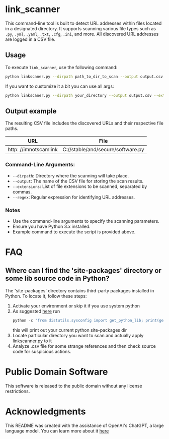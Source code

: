 # link_scanner

This command-line tool is built to detect URL addresses within files located in a designated directory. It supports scanning various file types such as `.py`, `.yml`, `.yaml`, `.txt`, `.cfg`, `.ini`, and more. All discovered URL addresses are logged in a CSV file.

## Usage

To execute `link_scanner`, use the following command:

```bash
python linkscaner.py --dirpath path_to_dir_to_scan --output output.csv
```

If you want to customize it a bit you can use all args:

```bash
python linkscaner.py --dirpath your_directory --output output.csv --extensions .py,.yml,.yaml,.txt,.cfg,.ini --regex https?://\S+
```

## Output example

The resulting CSV file includes the discovered URLs and their respective file paths.

| URL                   | File                              | 
|-----------------------|-----------------------------------|
| http: //imnotscamlink | C://stable/and/secure/software.py |


### Command-Line Arguments:

- `--dirpath`: Directory where the scanning will take place.
- `--output`: The name of the CSV file for storing the scan results.
- `--extensions`: List of file extensions to be scanned, separated by commas.
- `--regex`: Regular expression for identifying URL addresses.

### Notes

- Use the command-line arguments to specify the scanning parameters.
- Ensure you have Python 3.x installed.
- Example command to execute the script is provided above.

# FAQ
## Where can I find the 'site-packages' directory or some lib source code in Python?

The 'site-packages' directory contains third-party packages installed in Python. To locate it, follow these steps:
1. Activate your environment or skip it if you use system python
2. As suggested [here](https://stackoverflow.com/a/122340) run 
    ```python
    python -c "from distutils.sysconfig import get_python_lib; print(get_python_lib())"
    ```
   this will print out your current python site-packages dir
3. Locate particular directory you want to scan and actually apply linkscanner.py to it
4. Analyze .csv file for some strange references and then check source code for suspicious actions.

# Public Domain Software
This software is released to the public domain without any license restrictions.

# Acknowledgments
This README was created with the assistance of OpenAI's ChatGPT, a large language model.
You can learn more about it [here](https://chat.openai.com/chat)
